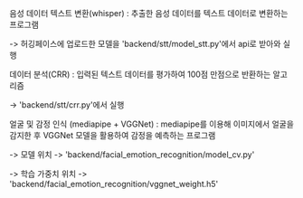 음성 데이터 텍스트 변환(whisper) : 추출한 음성 데이터를 텍스트 데이터로 변환하는 프로그램

-> 허깅페이스에 업로드한 모델을 'backend/stt/model_stt.py'에서 api로 받아와 실행


데이터 분석(CRR) : 입력된 텍스트 데이터를 평가하여 100점 만점으로 반환하는 알고리즘

-> 'backend/stt/crr.py'에서 실행


얼굴 및 감정 인식 (mediapipe + VGGNet) : mediapipe를 이용해 이미지에서 얼굴을 감지한 후 VGGNet 모델을 활용하여 감정을 예측하는 프로그램

-> 모델 위치 -> 'backend/facial_emotion_recognition/model_cv.py'

-> 학습 가중치 위치 -> 'backend/facial_emotion_recognition/vggnet_weight.h5'
